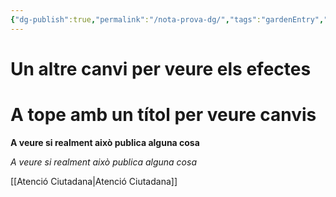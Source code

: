 ```yaml
---
{"dg-publish":true,"permalink":"/nota-prova-dg/","tags":"gardenEntry","dgHomeLink":true,"dgPassFrontmatter":false}
---
```



# **Un altre canvi per veure els efectes**

# A tope amb un títol per veure canvis



**A veure si realment això publica alguna cosa**



*A veure si realment això publica alguna cosa*


[[Atenció Ciutadana|Atenció Ciutadana]]


